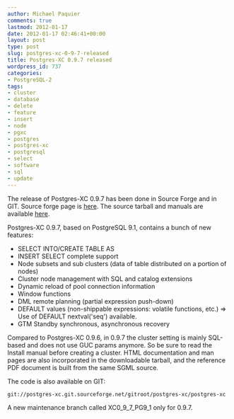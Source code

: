 ```yaml
---
author: Michael Paquier
comments: true
lastmod: 2012-01-17
date: 2012-01-17 02:46:41+00:00
layout: post
type: post
slug: postgres-xc-0-9-7-released
title: Postgres-XC 0.9.7 released
wordpress_id: 737
categories:
- PostgreSQL-2
tags:
- cluster
- database
- delete
- feature
- insert
- node
- pgxc
- postgres
- postgres-xc
- postgresql
- select
- software
- sql
- update
---
```


The release of Postgres-XC 0.9.7 has been done in Source Forge and in GIT.
Source forge page is [here](https://sourceforge.net/projects/postgres-xc/).
The source tarball and manuals are available [here](https://sourceforge.net/projects/postgres-xc/files/Version_0.9.7/).

Postgres-XC 0.9.7, based on PostgreSQL 9.1, contains a bunch of new features:

  * SELECT INTO/CREATE TABLE AS
  * INSERT SELECT complete support
  * Node subsets and sub clusters (data of table distributed on a portion of nodes)
  * Cluster node management with SQL and catalog extensions
  * Dynamic reload of pool connection information
  * Window functions
  * DML remote planning (partial expression push-down)
  * DEFAULT values (non-shippable expressions: volatile functions, etc.) => Use of DEFAULT nextval('seq') available.
  * GTM Standby synchronous, asynchronous recovery

Compared to Postgres-XC 0.9.6, in 0.9.7 the cluster setting is mainly SQL-based and does not use GUC params anymore. So be sure to read the Install manual before creating a cluster.
HTML documentation and man pages are also incorporated in the downloadable tarball, and the reference PDF document is built from the same SGML source.

The code is also available on GIT:

    git://postgres-xc.git.sourceforge.net/gitroot/postgres-xc/postgres-xc

A new maintenance branch called XC0\_9\_7\_PG9\_1 only for 0.9.7.
